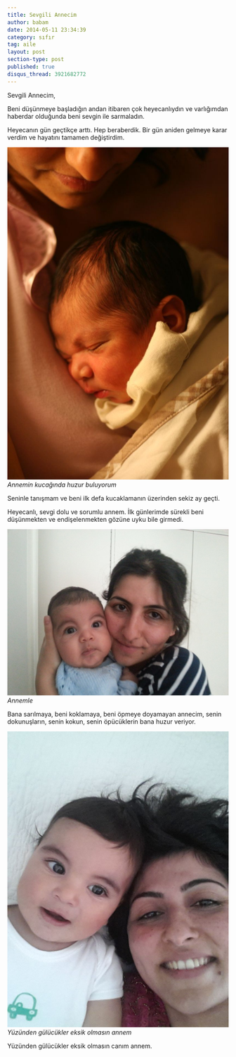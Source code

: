 ```yaml
---
title: Sevgili Annecim
author: babam
date: 2014-05-11 23:34:39
category: sıfır
tag: aile
layout: post
section-type: post
published: true
disqus_thread: 3921682772
---
```


Sevgili Annecim,

Beni düşünmeye başladığın andan itibaren çok heyecanlıydın ve varlığımdan haberdar olduğunda beni sevgin ile sarmaladın.

Heyecanın gün geçtikçe arttı. Hep beraberdik. Bir gün aniden gelmeye karar verdim ve hayatını tamamen değiştirdim.

![Annemin kucağında huzur buluyorum](/img/posts/annemle_ilk_gunlerim.jpg)
*Annemin kucağında huzur buluyorum*

Seninle tanışmam ve beni ilk defa kucaklamanın üzerinden sekiz ay geçti.

Heyecanlı, sevgi dolu ve sorumlu annem. İlk günlerimde sürekli beni düşünmekten ve endişelenmekten gözüne uyku bile girmedi.

![Annemle](img/posts/annemle.jpg)
*Annemle*

Bana sarılmaya, beni koklamaya, beni öpmeye doyamayan annecim, senin dokunuşların, senin kokun, senin öpücüklerin bana huzur veriyor.

![Yüzünden gülücükler eksik olmasın annem](/img/posts/annem.jpg)
*Yüzünden gülücükler eksik olmasın annem*

Yüzünden gülücükler eksik olmasın canım annem.
